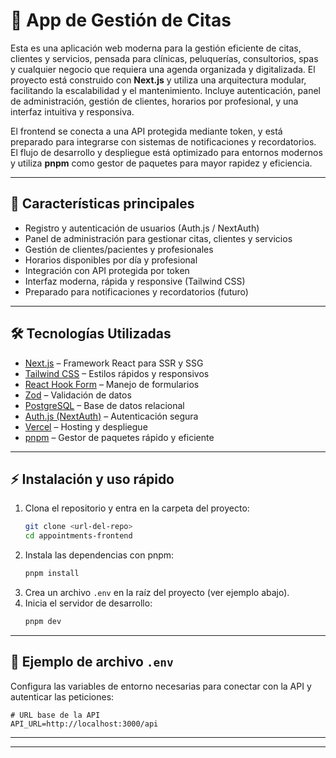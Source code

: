 # 📅 App de Gestión de Citas

Esta es una aplicación web moderna para la gestión eficiente de citas, clientes y servicios, pensada para clínicas, peluquerías, consultorios, spas y cualquier negocio que requiera una agenda organizada y digitalizada. El proyecto está construido con **Next.js** y utiliza una arquitectura modular, facilitando la escalabilidad y el mantenimiento. Incluye autenticación, panel de administración, gestión de clientes, horarios por profesional, y una interfaz intuitiva y responsiva.

El frontend se conecta a una API protegida mediante token, y está preparado para integrarse con sistemas de notificaciones y recordatorios. El flujo de desarrollo y despliegue está optimizado para entornos modernos y utiliza **pnpm** como gestor de paquetes para mayor rapidez y eficiencia.

---

## 🚀 Características principales

- Registro y autenticación de usuarios (Auth.js / NextAuth)
- Panel de administración para gestionar citas, clientes y servicios
- Gestión de clientes/pacientes y profesionales
- Horarios disponibles por día y profesional
- Integración con API protegida por token
- Interfaz moderna, rápida y responsive (Tailwind CSS)
- Preparado para notificaciones y recordatorios (futuro)

---

## 🛠️ Tecnologías Utilizadas

- [Next.js](https://nextjs.org/) – Framework React para SSR y SSG
- [Tailwind CSS](https://tailwindcss.com/) – Estilos rápidos y responsivos
- [React Hook Form](https://react-hook-form.com/) – Manejo de formularios
- [Zod](https://zod.dev/) – Validación de datos
- [PostgreSQL](https://www.postgresql.org/) – Base de datos relacional
- [Auth.js (NextAuth)](https://authjs.dev/) – Autenticación segura
- [Vercel](https://vercel.com/) – Hosting y despliegue
- [pnpm](https://pnpm.io/) – Gestor de paquetes rápido y eficiente

---

## ⚡ Instalación y uso rápido

1. Clona el repositorio y entra en la carpeta del proyecto:
   ```bash
   git clone <url-del-repo>
   cd appointments-frontend
   ```
2. Instala las dependencias con pnpm:
   ```bash
   pnpm install
   ```
3. Crea un archivo `.env` en la raíz del proyecto (ver ejemplo abajo).
4. Inicia el servidor de desarrollo:
   ```bash
   pnpm dev
   ```

---

## 📄 Ejemplo de archivo `.env`

Configura las variables de entorno necesarias para conectar con la API y autenticar las peticiones:

```env
# URL base de la API
API_URL=http://localhost:3000/api
```

---

---
